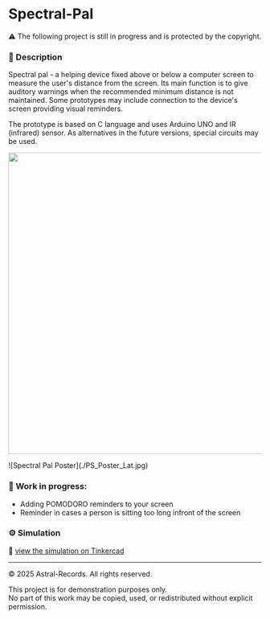 # Spectral-Pal

⚠️ The following project is still in progress and is protected by the copyright.


### 📝 Description
   
Spectral pal - a helping device fixed above or below a computer screen to measure the user's distance from the screen. Its main function is to give auditory warnings when the recommended minimum distance is not maintained.  Some prototypes may include connection to the device's screen providing visual reminders.

The prototype is based on C language and uses Arduino UNO and IR (infrared) sensor. As alternatives in the future versions, special circuits may be used.

<p align="center">
  <img src="./PS_Poster_Lat.jpg" width="600"/>
</p>
![Spectral Pal Poster](./PS_Poster_Lat.jpg)

### 🔧 Work in progress:
- Adding POMODORO reminders to your screen
- Reminder in cases a person is sitting too long infront of the screen



### ⚙️ Simulation
🔗 [view the simulation on Tinkercad](https://www.tinkercad.com/things/kJ8C4ohQrSh-spectral-pal?sharecode=h3pmaaNPvNmvdpFNgzQEwLuWjI1L4B5lH18c5Ithxl4)

---
© 2025 Astral-Records. All rights reserved.

This project is for demonstration purposes only.  
No part of this work may be copied, used, or redistributed without explicit permission.
